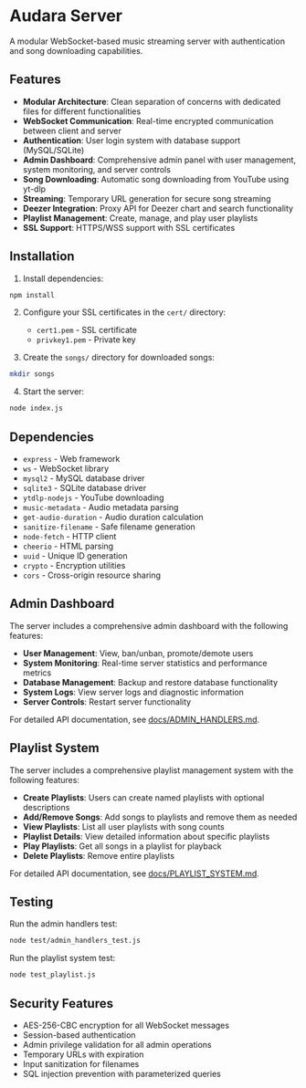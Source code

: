 # Audara Server

A modular WebSocket-based music streaming server with authentication and song downloading capabilities.


## Features

- **Modular Architecture**: Clean separation of concerns with dedicated files for different functionalities
- **WebSocket Communication**: Real-time encrypted communication between client and server
- **Authentication**: User login system with database support (MySQL/SQLite)
- **Admin Dashboard**: Comprehensive admin panel with user management, system monitoring, and server controls
- **Song Downloading**: Automatic song downloading from YouTube using yt-dlp
- **Streaming**: Temporary URL generation for secure song streaming
- **Deezer Integration**: Proxy API for Deezer chart and search functionality
- **Playlist Management**: Create, manage, and play user playlists
- **SSL Support**: HTTPS/WSS support with SSL certificates

## Installation

1. Install dependencies:
```bash
npm install
```

2. Configure your SSL certificates in the `cert/` directory:
   - `cert1.pem` - SSL certificate
   - `privkey1.pem` - Private key

3. Create the `songs/` directory for downloaded songs:
```bash
mkdir songs
```

4. Start the server:
```bash
node index.js
```

## Dependencies

- `express` - Web framework
- `ws` - WebSocket library
- `mysql2` - MySQL database driver
- `sqlite3` - SQLite database driver
- `ytdlp-nodejs` - YouTube downloading
- `music-metadata` - Audio metadata parsing
- `get-audio-duration` - Audio duration calculation
- `sanitize-filename` - Safe filename generation
- `node-fetch` - HTTP client
- `cheerio` - HTML parsing
- `uuid` - Unique ID generation
- `crypto` - Encryption utilities
- `cors` - Cross-origin resource sharing

## Admin Dashboard

The server includes a comprehensive admin dashboard with the following features:

- **User Management**: View, ban/unban, promote/demote users
- **System Monitoring**: Real-time server statistics and performance metrics
- **Database Management**: Backup and restore database functionality
- **System Logs**: View server logs and diagnostic information
- **Server Controls**: Restart server functionality

For detailed API documentation, see [docs/ADMIN_HANDLERS.md](docs/ADMIN_HANDLERS.md).

## Playlist System

The server includes a comprehensive playlist management system with the following features:

- **Create Playlists**: Users can create named playlists with optional descriptions
- **Add/Remove Songs**: Add songs to playlists and remove them as needed
- **View Playlists**: List all user playlists with song counts
- **Playlist Details**: View detailed information about specific playlists
- **Play Playlists**: Get all songs in a playlist for playback
- **Delete Playlists**: Remove entire playlists

For detailed API documentation, see [docs/PLAYLIST_SYSTEM.md](docs/PLAYLIST_SYSTEM.md).

## Testing

Run the admin handlers test:
```bash
node test/admin_handlers_test.js
```

Run the playlist system test:
```bash
node test_playlist.js
```

## Security Features

- AES-256-CBC encryption for all WebSocket messages
- Session-based authentication
- Admin privilege validation for all admin operations
- Temporary URLs with expiration
- Input sanitization for filenames
- SQL injection prevention with parameterized queries
